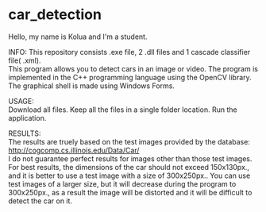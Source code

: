 # car_detection

Hello, my name is Kolua and I'm a student.

INFO: 
This repository consists .exe file, 2 .dll files and 1 cascade classifier file( .xml).  
This program allows you to detect cars in an image or video. The program is implemented in the C++ programming language using the OpenCV library. The graphical shell is made using Windows Forms.  

USAGE:  
Download all files. 
Keep all the files in a single folder location. 
Run the application.  

RESULTS:  
The results are truely based on the test images provided by the database: http://cogcomp.cs.illinois.edu/Data/Car/  
I do not guarantee perfect results for images other than those test images. 
For best results, the dimensions of the car should not exceed 150x130px., and it is better to use a test image with a size of 300x250px.. You can use test images of a larger size, but it will decrease during the program to 300x250px., as a result the image will be distorted and it will be difficult to detect the car on it.  
